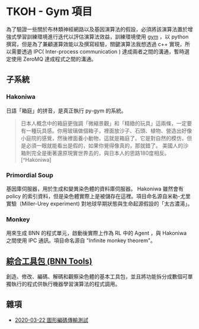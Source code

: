 # TKOH - Gym 項目

為了驗證一些關於布林類神經網路以及基因演算法的假設，必須將該演算法置於增強式學習訓練環境進行迭代以評估演算法效益，訓練環境使用 [gym](https://gym.openai.com/) ，以 python 撰寫，但是為了兼顧運算效能以及撰寫經驗，關鍵演算法我想透過 c++ 實現，所以需要透過 IPC( Inter-process communication ) 達成兩者之間的溝通，暫時選定使用 ZeroMQ 達成程式之間的溝通。

## 子系統

### Hakoniwa 

日語「箱庭」的拼音，是真正執行 py-gym 的系統。

> 日本人概念中的箱庭更強調「微縮景觀」和「精緻的玩具」這兩條，一定要有一種玩具感。你用玻璃做個箱子，裡面放沙子、石頭、植物、營造出好像小庭院的感覺，然後裡面養小動物，這就是箱庭了。它是對自然的模仿，但是必須一眼就能看出是假的，如果你覺得像真的，那就錯了。
> 美國人的沙箱則完全是衝著還原現實世界去的，與日本人的思路180度相反。[^Hakoniwa]

### Primordial Soup

基因庫伺服器，用於生成和變異染色體的資料庫伺服器。 Hakoniwa 雖然會有 policy 的索引資料，但是染色體實際上是被儲存在這裡。項目命名源自米勒-尤里實驗（Miller-Urey experiment) 對地球早期狀態與生命起源假設的「太古濃湯」。

### Monkey

用來生成 BNN 的程式單元，啟動後實際上作為 RL 中的 Agent ，與 Hakoniwa 之間使用 IPC 通訊。項目命名源自 "Infinite monkey theorem"。

## [綜合工具包 (BNN Tools)](./BNN_Tools/README.md)

創造、修改、編碼、解碼和觀察染色體的基本工具包，並且將功能拆分成數個可單獨執行的程式供執行機器學習演算法的程式調用。

## 雜項

- [2020-03-22 圖形編碼傳輸測試](./Test_of_Image_Transfer_with_Different_Decode/README.md)

